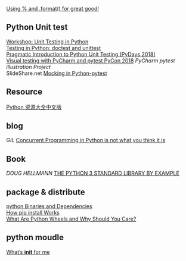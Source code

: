 [Using % and .format() for great good!](https://pyformat.info/)  

## Python Unit test ##
[Workshop: Unit Testing in Python](https://www.slideshare.net/DavidTan26/workshop-unit-testing-in-python)  
[Testing in Python: doctest and unittest](https://www.slideshare.net/fadirra/testing-in-python-doctest-and-unittest)  
[Pragmatic Introduction to Python Unit Testing (PyDays 2018)](https://www.slideshare.net/pkofler/pragmatic-introduction-to-python-unit-testing-pydays-2018)  
[Visual testing with PyCharm and pytest PyCon 2018](https://www.slideshare.net/testandcode/visual-testing-with-pycharm-and-pytest) *PyCharm pytest illustration Project*  
SlideShare.net [Mocking in Python-pytest](https://www.slideshare.net/excellaco/mocking-in-python-44973320)  

## Resource ##
[Python 资源大全中文版](https://jobbole.github.io/awesome-python-cn/)  

## blog ##  
*GIL* [Concurrent Programming in Python is not what you think it is](https://melvinkoh.me/concurrent-programming-in-python-is-not-what-you-think-it-is-cjn39wijd009e25s19bb6pb17?ref=hackernoon.com)  

## Book ##

*DOUG HELLMANN* [THE PYTHON 3 STANDARD LIBRARY BY EXAMPLE](https://doughellmann.com/blog/the-python-3-standard-library-by-example/)  

## package & distribute ##  
[python Binaries and Dependencies](https://python-packaging-tutorial.readthedocs.io/en/latest/binaries_dependencies.html)  
[How pip install Works](https://pydist.com/blog/pip-install)  
[What Are Python Wheels and Why Should You Care?](https://realpython.com/python-wheels/)  

## python moudle ##  
[What’s __init__ for me](https://towardsdatascience.com/whats-init-for-me-d70a312da583)  
